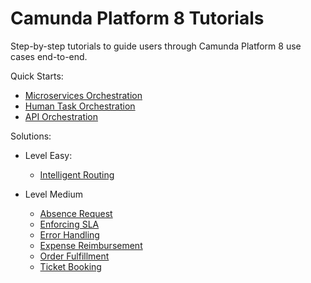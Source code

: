 # Camunda Platform 8 Tutorials

Step-by-step tutorials to guide users through Camunda Platform 8 use cases end-to-end.

Quick Starts:

* [Microservices Orchestration](quick-start/microservice%20orchestration)
* [Human Task Orchestration](quick-start/human-task-orchestration)
* [API Orchestration](quick-start/api-orchestration)


Solutions:
 
* Level Easy:
   * [Intelligent Routing](solutions/ai-intelligent-routing) 
	
* Level Medium
	* [Absence Request](solutions/absence-request)
	* [Enforcing SLA](solutions/enforcing-sla)
	* [Error Handling](solutions/error-handling)
	* [Expense Reimbursement](solutions/event-registration)
	* [Order Fulfillment](solutions/order-fulfillment)
	* [Ticket Booking](solutions/ticket-booking)